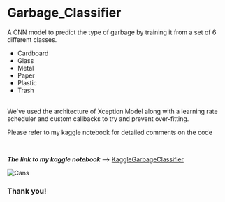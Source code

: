 <h1> Garbage_Classifier </h1>

A CNN model to predict the type of garbage by training it from a set of 6 different classes. <br>
  - Cardboard
  - Glass
  - Metal
  - Paper
  - Plastic
  - Trash  
<br>
 We've used the architecture of Xception Model along with a learning rate scheduler and custom callbacks to try and prevent over-fitting.
<br>

 Please refer to my kaggle notebook for detailed comments on the code
 
<br>

<b><I> The link to my kaggle notebook </I> </b> --> [KaggleGarbageClassifier](https://www.kaggle.com/derinrobert/garbageclassifier-xceptionmodel) 

![Cans](https://images.unsplash.com/photo-1532996122724-e3c354a0b15b?ixid=MXwxMjA3fDB8MHxwaG90by1wYWdlfHx8fGVufDB8fHw%3D&ixlib=rb-1.2.1&auto=format&fit=crop&w=750&q=80)
<br>
<h3> Thank you!</h3>
